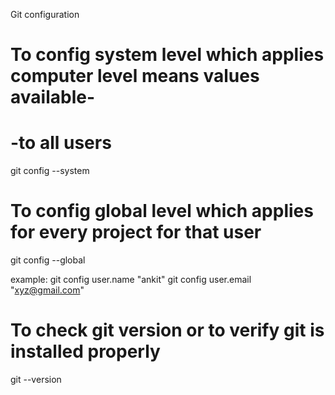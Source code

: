 Git configuration

# To config system level which applies computer level means values available-

# -to all users

git config --system

# To config global level which applies for every project for that user

git config --global

example:
git config user.name "ankit"
git config user.email "xyz@gmail.com"

# To check git version or to verify git is installed properly

git --version
